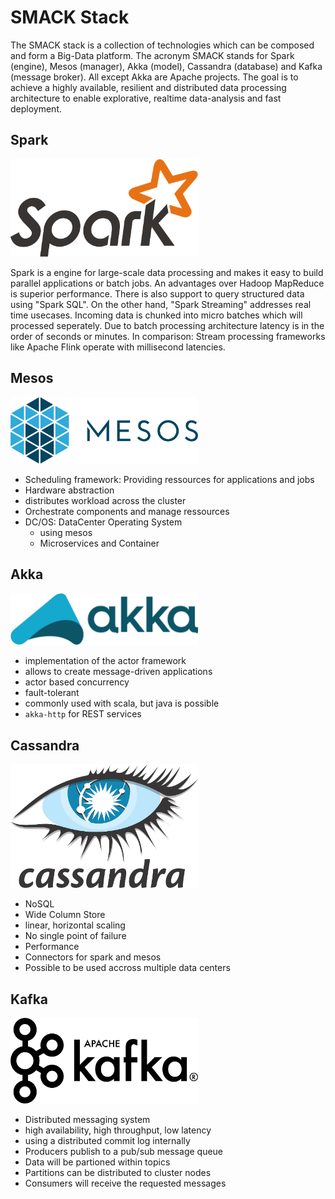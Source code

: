 # SMACK Stack

The SMACK stack is a collection of technologies which can be composed and form a Big-Data platform. The acronym SMACK stands for Spark (engine), Mesos (manager), Akka (model), Cassandra (database) and Kafka (message broker). All except Akka are Apache projects. The goal is to achieve a highly available, resilient and distributed data processing architecture to enable explorative, realtime data-analysis and fast deployment.


## Spark

<img width="300" src="https://github.com/andys8/smack-stack-overview/blob/master/img/spark.png?raw=true" alt="Spark">

Spark is a engine for large-scale data processing and makes it easy to build parallel applications or batch jobs. An advantages over Hadoop MapReduce is superior performance. There is also support to query structured data using "Spark SQL". On the other hand, "Spark Streaming" addresses real time usecases. Incoming data is chunked into micro batches which will processed seperately. Due to batch processing architecture latency is in the order of seconds or minutes. In comparison: Stream processing frameworks like Apache Flink operate with millisecond latencies.


## Mesos

<img width="300" src="https://github.com/andys8/smack-stack-overview/blob/master/img/mesos.png?raw=true" alt="Mesos">

* Scheduling framework: Providing ressources for applications and jobs
* Hardware abstraction
* distributes workload across the cluster
* Orchestrate components and manage ressources
* DC/OS: DataCenter Operating System
    * using mesos
    * Microservices and Container


## Akka

<img width="300" src="https://github.com/andys8/smack-stack-overview/blob/master/img/akka.png?raw=true" alt="Akka">

* implementation of the actor framework
* allows to create message-driven applications
* actor based concurrency
* fault-tolerant
* commonly used with scala, but java is possible
* `akka-http` for REST services


## Cassandra

<img width="300" src="https://github.com/andys8/smack-stack-overview/blob/master/img/cassandra.png?raw=true" alt="Cassandra">

* NoSQL
* Wide Column Store
* linear, horizontal scaling
* No single point of failure
* Performance
* Connectors for spark and mesos
* Possible to be used accross multiple data centers


## Kafka

<img width="300" src="https://github.com/andys8/smack-stack-overview/blob/master/img/kafka.png?raw=true" alt="Kafka">

* Distributed messaging system
* high availability, high throughput, low latency
* using a distributed commit log internally
* Producers publish to a pub/sub message queue
* Data will be partioned within topics
* Partitions can be distributed to cluster nodes
* Consumers will receive the requested messages

